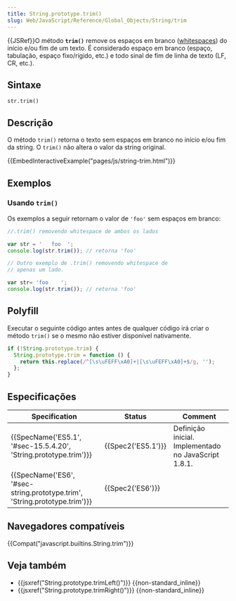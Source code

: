 ```yaml
---
title: String.prototype.trim()
slug: Web/JavaScript/Reference/Global_Objects/String/trim
---
```


{{JSRef}}O método **`trim()`** remove os espaços em branco ([whitespaces](/pt-BR/docs/DOM/Referencia_do_DOM/Whitespace_in_the_DOM)) do início e/ou fim de um texto. É considerado espaço em branco (espaço, tabulação, espaço fixo/rígido, etc.) e todo sinal de fim de linha de texto (LF, CR, etc.).

## Sintaxe

```
str.trim()
```

## Descrição

O método `trim()` retorna o texto sem espaços em branco no início e/ou fim da string. O `trim()` não altera o valor da string original.

{{EmbedInteractiveExample("pages/js/string-trim.html")}}

## Exemplos

### Usando `trim()`

Os exemplos a seguir retornam o valor de `'foo'` sem espaços em branco:

```js
//.trim() removendo whitespace de ambos os lados

var str = '   foo  ';
console.log(str.trim()); // retorna 'foo'

// Outro exemplo de .trim() removendo whitespace de
// apenas um lado.

var str= 'foo    ';
console.log(str.trim()); // retorna 'foo'
```

## Polyfill

Executar o seguinte código antes antes de qualquer código irá criar o método `trim()` se o mesmo não estiver disponível nativamente.

```js
if (!String.prototype.trim) {
  String.prototype.trim = function () {
    return this.replace(/^[\s\uFEFF\xA0]+|[\s\uFEFF\xA0]+$/g, '');
  };
}
```

## Especificações

| Specification                                                                                        | Status                   | Comment                                              |
| ---------------------------------------------------------------------------------------------------- | ------------------------ | ---------------------------------------------------- |
| {{SpecName('ES5.1', '#sec-15.5.4.20', 'String.prototype.trim')}}                 | {{Spec2('ES5.1')}} | Definição inicial. Implementado no JavaScript 1.8.1. |
| {{SpecName('ES6', '#sec-string.prototype.trim', 'String.prototype.trim')}} | {{Spec2('ES6')}}     |                                                      |

## Navegadores compatíveis

{{Compat("javascript.builtins.String.trim")}}

## Veja também

- {{jsxref("String.prototype.trimLeft()")}} {{non-standard_inline}}
- {{jsxref("String.prototype.trimRight()")}} {{non-standard_inline}}
